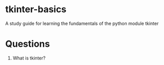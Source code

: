 # tkinter-basics
A study guide for learning the fundamentals of the python module tkinter

# Questions
1. What is tkinter?
